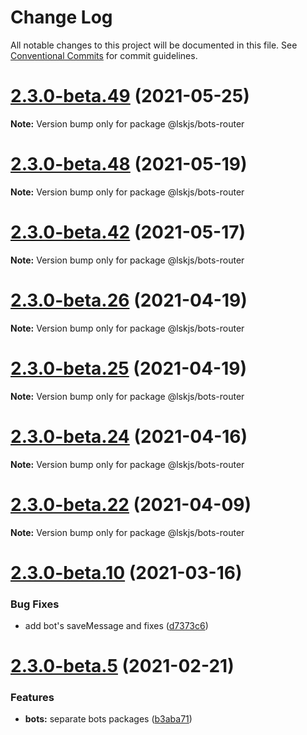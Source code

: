 # Change Log

All notable changes to this project will be documented in this file.
See [Conventional Commits](https://conventionalcommits.org) for commit guidelines.

# [2.3.0-beta.49](https://github.com/lskjs/lskjs/tree/master/packages/bots-router/compare/v2.3.0-beta.48...v2.3.0-beta.49) (2021-05-25)

**Note:** Version bump only for package @lskjs/bots-router





# [2.3.0-beta.48](https://github.com/lskjs/lskjs/tree/master/packages/bots-router/compare/v2.3.0-beta.47...v2.3.0-beta.48) (2021-05-19)

**Note:** Version bump only for package @lskjs/bots-router





# [2.3.0-beta.42](https://github.com/lskjs/lskjs/tree/master/packages/bots-router/compare/v2.3.0-beta.41...v2.3.0-beta.42) (2021-05-17)

**Note:** Version bump only for package @lskjs/bots-router





# [2.3.0-beta.26](https://github.com/lskjs/lskjs/tree/master/packages/bots-router/compare/v2.3.0-beta.25...v2.3.0-beta.26) (2021-04-19)

**Note:** Version bump only for package @lskjs/bots-router





# [2.3.0-beta.25](https://github.com/lskjs/lskjs/tree/master/packages/bots-router/compare/v2.3.0-beta.24...v2.3.0-beta.25) (2021-04-19)

**Note:** Version bump only for package @lskjs/bots-router





# [2.3.0-beta.24](https://github.com/lskjs/lskjs/tree/master/packages/bots-router/compare/v2.3.0-beta.23...v2.3.0-beta.24) (2021-04-16)

**Note:** Version bump only for package @lskjs/bots-router





# [2.3.0-beta.22](https://github.com/lskjs/lskjs/tree/master/packages/bots-router/compare/v2.3.0-beta.21...v2.3.0-beta.22) (2021-04-09)

**Note:** Version bump only for package @lskjs/bots-router





# [2.3.0-beta.10](https://github.com/lskjs/lskjs/tree/master/packages/bots-router/compare/v2.3.0-beta.9...v2.3.0-beta.10) (2021-03-16)


### Bug Fixes

* add bot's saveMessage and fixes ([d7373c6](https://github.com/lskjs/lskjs/tree/master/packages/bots-router/commit/d7373c6364282613c4008ff617e375bf6974c37e))





# [2.3.0-beta.5](https://github.com/lskjs/lskjs/tree/master/packages/bots-router/compare/v2.3.0-beta.4...v2.3.0-beta.5) (2021-02-21)


### Features

* **bots:** separate bots packages ([b3aba71](https://github.com/lskjs/lskjs/tree/master/packages/bots-router/commit/b3aba716c36ee27896685b645a0f77808fecba92))
